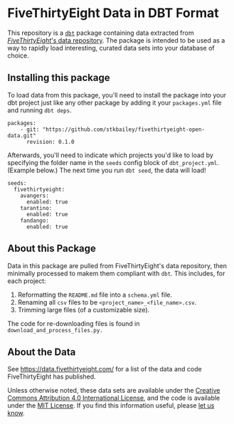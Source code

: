 # FiveThirtyEight Data in DBT Format

This repository is a [`dbt`](https://www.getdbt.com) package containing data extracted from
[*FiveThirtyEight*'s data repository](https://github.com/fivethirtyeight/data).
The package is intended to be used as a way to rapidly load interesting, curated
data sets into your database of choice.

## Installing this package

To load data from this package, you'll need to install the package into your dbt project
just like any other package by adding it your `packages.yml` file and running `dbt deps`.

```{yaml}
packages:
    - git: "https://github.com/stkbailey/fivethirtyeight-open-data.git"
      revision: 0.1.0
```

Afterwards, you'll need to indicate which projects you'd like to load by specifying the folder
name in the `seeds` config block of `dbt_project.yml`. (Example below.) The next time you run 
`dbt seed`, the data will load!

```
seeds:
  fivethirtyeight:
    avangers:
      enabled: true
    tarantino:
      enabled: true
    fandango:
      enabled: true
```

## About this Package

Data in this package are pulled from FiveThirtyEight's data repository, then minimally processed
to makem them compliant with `dbt`. This includes, for each project:

1. Reformatting the `README.md` file into a `schema.yml` file.
2. Renaming all `csv` files to be `<project_name>_<file_name>.csv`.
3. Trimming large files (of a customizable size).

The code for re-downloading files is found in `download_and_process_files.py.`

## About the Data

See https://data.fivethirtyeight.com/ for a list of the data and code FiveThirtyEight has published.

Unless otherwise noted, these data sets are available under the
[Creative Commons Attribution 4.0 International License](https://creativecommons.org/licenses/by/4.0/),
and the code is available under the [MIT License](https://opensource.org/licenses/MIT).
If you find this information useful, please [let us know](mailto:data@fivethirtyeight.com).
